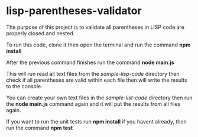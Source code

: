 # lisp-parentheses-validator

The purpose of this project is to validate all parentheses in LISP code are properly closed and nested.

To run this code, clone it then open the terminal and run the command **npm install**

After the previous command finishes run the command **node main.js**

This will run read all text files from the *sample-lisp-code* directory then check if all parentheses are valid within each file then will write the results to the console.

You can create your own text files in the *sample-list-code* directory then run the **node main.js** command again and it will put the results from all files again.

If you want to run the unit tests run **npm install** if you havent already, then run the command **npm test**
